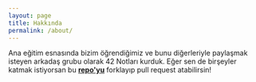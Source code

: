```yaml
---
layout: page
title: Hakkında
permalink: /about/
---
```


Ana eğitim esnasında bizim öğrendiğimiz ve bunu diğerleriyle paylaşmak isteyen arkadaş grubu olarak 42 Notları kurduk. Eğer sen de birşeyler katmak istiyorsan bu [**repo'yu**](https://github.com/42resources/42resources.github.io) forklayıp pull request atabilirsin!
